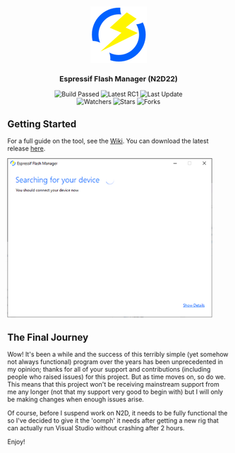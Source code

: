 <p align="center">
  <img alt="Logo" height=128 width=auto src="./github/icon.png"/>
</p>
<h3 align="center">
  Espressif Flash Manager (N2D22)
</h3>
<p align="center">
  <img alt="Build Passed" src="https://img.shields.io/static/v1?label=Build&message=Passed&color=limegreen&style=flat-square&logo=visualstudio"/>
  <img alt="Latest RC1" src="https://img.shields.io/static/v1?label=Latest&message=rev2&color=limegreen&style=flat-square"/>
  <img alt="Last Update" src="https://img.shields.io/static/v1?label=Last%20Update&message=22nd%20Oct%202021&color=dodgerblue&style=flat-square"/>
  <br>
  <img alt="Watchers" src="https://img.shields.io/github/watchers/a4004/n2d?label=Watchers&style=flat-square&logo=github">
  <img alt="Stars" src="https://img.shields.io/github/stars/a4004/n2d?label=Stars&style=flat-square&logo=github">
  <img alt="Forks" src="https://img.shields.io/github/forks/a4004/n2d?label=Forks&style=flat-square&logo=github">
</p>

## Getting Started
For a full guide on the tool, see the [Wiki](https://github.com/pseudo8086/n2d/wiki). You can download the latest release [here](https://github.com/pseudo8086/n2d/releases/latest).

<img alt="N2D22 Main Window" height=360 width=auto src="./github/n2d-main.png"/>


## The Final Journey
Wow! It's been a while and the success of this terribly simple (yet somehow not always functional) program over the years has been unprecedented in my opinion; thanks for all of your support and contributions (including people who raised issues) for this project. But as time moves on, so do we. This means that this project won't be receiving mainstream support from me any longer (not that my support very good to begin with) but I will only be making changes when enough issues arise.

Of course, before I suspend work on N2D, it needs to be fully functional the so I've decided to give it the 'oomph' it needs after getting a new rig that can actually run Visual Studio without crashing after 2 hours.

Enjoy!
  



